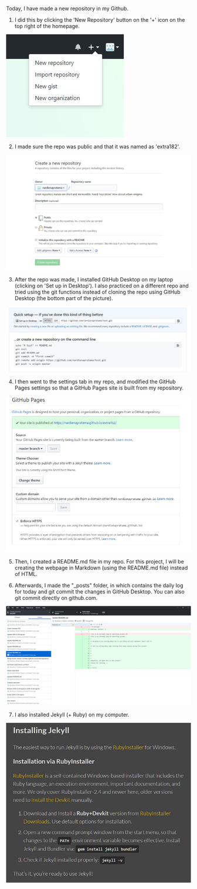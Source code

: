 Today, I have made a new repository in my Github. 
1. I did this by clicking the 'New Repository' button on the '+' icon on the top right of the homepage. 

![img](https://raw.githubusercontent.com/nardienapratama/extra182/master/_posts/img/newrepo.JPG)

2. I made sure the repo was public and that it was named as 'extra182'.

![img](https://raw.githubusercontent.com/nardienapratama/extra182/master/_posts/img/createnewrepo.JPG)

3. After the repo was made, I installed GitHub Desktop on my laptop (clicking on 'Set up in Desktop'). I also practiced on a different repo and tried using the git functions instead of cloning the repo using GitHub Desktop (the bottom part of the picture).

![img](https://raw.githubusercontent.com/nardienapratama/extra182/master/_posts/img/reposetup.JPG)

4. I then went to the settings tab in my repo, and modified the GitHub Pages settings so that a GitHub Pages site is built from my repository.

![img](https://raw.githubusercontent.com/nardienapratama/extra182/master/_posts/img/githubpagessetup.JPG)

5. Then, I created a README.md file in my repo. For this project, I will be creating the webpage in Markdown (using the README.md file) instead of HTML. 

6. Afterwards, I made the "_posts" folder, in which contains the daily log for today and git commit the changes in GitHub Desktop. You can also git commit directly on github.com.

![img](https://raw.githubusercontent.com/nardienapratama/extra182/master/_posts/img/commitusinggithubdesktop.JPG)

7. I also installed Jekyll (+ Ruby) on my computer.

![img](https://raw.githubusercontent.com/nardienapratama/extra182/master/_posts/img/installjekyll.JPG)




